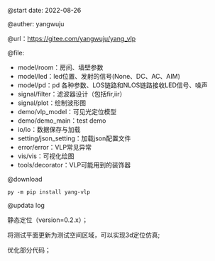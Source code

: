 @start date:  2022-08-26

@auther:  yangwuju

@url：https://gitee.com/yangwuju/yang_vlp

@file:

- model/room：房间、墙壁参数
- model/led：led位置、发射的信号(None、DC、AC、AIM)
- model/pd：pd 各种参数、LOS链路和NLOS链路接收LED信号、噪声
- signal/filter：滤波器设计（包括fir,iir）
- signal/plot：绘制波形图
- demo/vlp_model：可见光定位模型
- demo/demo_main：test demo
- io/io：数据保存与加载
- setting/json_setting：加载json配置文件
- error/error：VLP常见异常
- vis/vis：可视化绘图
- tools/decorator：VLP可能用到的装饰器

@download

```
py -m pip install yang-vlp
```

@updata log

静态定位（version=0.2.x）；

将测试平面更新为测试空间区域，可以实现3d定位仿真;

优化部分代码；
